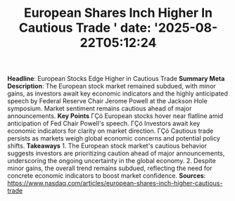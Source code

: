﻿---
title: "European Shares Inch Higher In Cautious Trade '
date: '2025-08-22T05:12:24"
category: "Markets"
summary: ""
slug: "european shares inch higher in cautious trade "
source_urls:
  - "https://www.nasdaq.com/articles/european-shares-inch-higher-cautious-trade"
seo:
  title: "European Shares Inch Higher In Cautious Trade  | Hash n Hedge'
  description: '"
  keywords: ["news", "markets", "brief"]
---
**Headline**: European Stocks Edge Higher in Cautious Trade  **Summary Meta Description**: The European stock market remained subdued, with minor gains, as investors await key economic indicators and the highly anticipated speech by Federal Reserve Chair Jerome Powell at the Jackson Hole symposium. Market sentiment remains cautious ahead of major announcements.  **Key Points**  ΓÇó European stocks hover near flatline amid anticipation of Fed Chair Powell's speech. ΓÇó Investors await key economic indicators for clarity on market direction. ΓÇó Cautious trade persists as markets weigh global economic concerns and potential policy shifts.  **Takeaways**  1. The European stock market's cautious behavior suggests investors are prioritizing caution ahead of major announcements, underscoring the ongoing uncertainty in the global economy. 2. Despite minor gains, the overall trend remains subdued, reflecting the need for concrete economic indicators to boost market confidence.  **Sources**:  https://www.nasdaq.com/articles/european-shares-inch-higher-cautious-trade 
